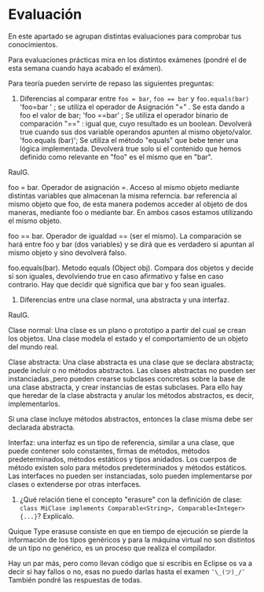 # Evaluación
En este apartado se agrupan distintas evaluaciones para comprobar tus conocimientos.

Para evaluaciones prácticas mira en los distintos exámenes (pondré el de esta semana cuando haya acabado el exámen).

Para teoría pueden servirte de repaso las siguientes preguntas:
1. Diferencias al comparar entre `foo = bar`, `foo == bar` y `foo.equals(bar)`
'foo=bar ' ; se utiliza el operador de Asignación "=" . Se esta dando a foo el valor de bar;
'foo ==bar' ; Se utiliza el operador binario de comparación "==" : igual que, cuyo resultado es un boolean. Devolverá true cuando sus dos variable operandos apunten al mismo objeto/valor.
'foo.equals (bar)'; Se utiliza el método "equals" que bebe tener una lógica implementada. Devolverá true solo si el contenido que hemos definido como relevante en "foo" es el mismo que en "bar".

RaulG.

foo = bar. Operador de asignación =. Acceso al mismo objeto mediante distintas variables que almacenan la misma referncia. bar referencia al mismo objeto que foo, de esta manera podemos acceder al objeto de dos maneras, mediante foo o mediante bar. En ambos casos estamos utilizando el mismo objeto.

foo == bar. Operador de igualdad == (ser el mismo). La comparación se hará entre foo y bar (dos variables) y se dirá que es verdadero si apuntan al mismo objeto y sino devolverá falso.  


foo.equals(bar). Metodo equals (Object obj). Compara dos objetos y decide si son iguales, devolviendo true en caso afirmativo y false en caso contrario. Hay que decidir qué significa que bar y foo sean iguales.   

1. Diferencias entre una clase normal, una abstracta y una interfaz.

RaulG.

Clase normal: Una clase es un plano o prototipo a partir del cual se crean los objetos. Una clase modela el estado y el comportamiento de un objeto del mundo real.  

Clase abstracta: Una clase abstracta es una clase que se declara abstracta; puede incluir o no métodos abstractos. Las clases abstractas no pueden ser instanciadas.,pero pueden crearse subclases concretas sobre la base de una clase abstracta, y crear instancias de estas subclases. Para ello hay que heredar de la clase abstracta y anular los métodos abstractos, es decir, implementarlos.

Si una clase incluye métodos abstractos, entonces la clase misma debe ser declarada abstracta.

Interfaz: una interfaz es un tipo de referencia, similar a una clase, que puede contener solo constantes, firmas de métodos, métodos predeterminados, métodos estáticos y tipos anidados. Los cuerpos de método existen solo para métodos predeterminados y métodos estáticos. Las interfaces no pueden ser instanciadas, solo pueden implementarse por clases o extenderse por otras interfaces.

1. ¿Qué relación tiene el concepto "erasure" con la definición de clase:
`class MiClase implements Comparable<String>, Comparable<Integer> {...}`? Explícalo.

Quique
Type erasuse consiste en que en tiempo de ejecución se pierde la información de los tipos genéricos y para la máquina virtual no son distintos de un tipo no genérico, es un proceso que realiza el compilador. 




Hay un par más, pero como llevan código que si escribis en Eclipse os va a decir si hay fallos o no, esas no puedo darlas hasta el examen `¯\_(ツ)_/¯`
También pondré las respuestas de todas.
